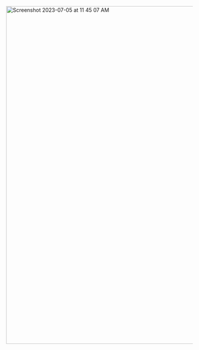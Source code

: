 <img width="911" alt="Screenshot 2023-07-05 at 11 45 07 AM" src="https://github.com/shaheer100/Algorithm-Design-and-Data-Abstraction/assets/132164680/cf537b5e-d930-45ca-91c1-afabbba8f3ef">
